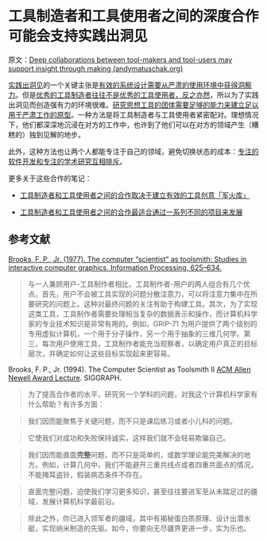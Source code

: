 # 工具制造者和工具使用者之间的深度合作可能会支持实践出洞见

原文：[Deep collaborations between tool-makers and tool-users may support insight through making (andymatuschak.org)](https://notes.andymatuschak.org/z7PLEhbuGGhQx3o5oxpSD8oMxEHJXxZGUxBWD)

[实践出洞见](https://notes.andymatuschak.org/z7yyap683vnbtmdg4hx9qfpf5urwxzjpsycs6)的一个关键主张是[有效的系统设计需要从严肃的使用环境中获得洞察力](https://notes.andymatuschak.org/z3h98n8dgzmu8xarqhzvsckywvbte8wk4kat2)。但是[优秀的工具制造者往往不是优秀的工具使用者，反之亦然](https://notes.andymatuschak.org/zagvn3aavdfhu4jhgcntgs88ohmjspzu7ar)，所以为了实践出洞见而创造强有力的环境很难。[研究思想工具的团体需要足够的能力来建立足以用于严肃工作的原型](https://notes.andymatuschak.org/z7rdcpa64ttux6s5dntlgzpfr6g3g6ypod4ks)。一种方法是将工具制造者与工具使用者紧密配对。理想情况下，他们都深深地沉浸在对方的工作中，也许到了他们可以在对方的领域产生（糟糕的）独到见解的地步。  

此外，这种方法也让两个人都能专注于自己的领域，避免切换状态的成本：[专注的软件开发和专注的学术研究互相排斥](https://notes.andymatuschak.org/zqcssbgrbjazfq3tujehkf81msyj6du38dof)。

更多关于这些合作的笔记：

- [工具制造者和工具使用者之间的合作取决于建立有效的工具创意「军火库」](https://notes.andymatuschak.org/z7ahJD7LeWU7vDaw8h7EonHYRa2beGpvkZ91F)

- [工具制造者和工具使用者之间的合作最适合通过一系列不同的项目来发展](https://notes.andymatuschak.org/z4CjFVyQgh35PVCBSP4MPcRyLsEb9PEmaZx9X)

## 参考文献

[Brooks, F. P., Jr. (1977). The computer “scientist” as toolsmith: Studies in interactive computer graphics. Information Processing, 625–634.](https://notes.andymatuschak.org/z6fkuZJWdCbBineiuLc3HmE19dbMBMHkgDNN2)

> 与一人兼顾用户-工具制作者相比，工具制作者-用户的两人组合有几个优点。首先，用户不会被工具实现的问题分散注意力，可以将注意力集中在所要研究的问题上。这种对最终问题的关注有助于构建工具。其次，为了实现这类工具，工具制作者需要处理相当复杂的数据表示和操作，而计算机科学家的专业技术知识是非常有用的。例如，GRIP-71 为用户提供了两个级别的专用虚拟计算机，一个用于分子操作，另一个用于抽象的三维几何学。第三，每次用户使用工具，工具制作者能充当观察者，以确定用户真正的目标层次，并确定如何让这些目标实现起来更容易。

Brooks, F. P., Jr. (1994). The Computer Scientist as Toolsmith II [ACM Allen Newell Award Lecture](https://notes.andymatuschak.org/z7PLEhbuGGhQx3o5oxpSD8oMxEHJXxZGUxBWD). SIGGRAPH.

> 为了提高合作者的水平，研究另一个学科的问题，对我这个计算机科学家有什么帮助？有许多方面：

> 我们因而能聚焦于关键问题，而不只是课后练习或者小儿科的问题。

> 它使我们对成功和失败保持诚实，这样我们就不会轻易欺骗自己。

> 我们因而能直面**完整**问题，而不只是简单的，或数学理论能完美解决的地方。例如，计算几何中，我们不能避开三重共线点或者四重共面点的情况，不能掩耳盗铃，假装病态条件不存在。

> 直面完整问题，迫使我们学习更多知识，甚至往往要进军至从未踏足过的疆域，发展计算机科学最前沿。

> 除此之外，你已进入领军者的疆域，其中有揭秘蛋白质原理、设计出潜水艇，实现纳米制造的先驱。如今，你要向无尽疆界更进一步，实为乐也。
